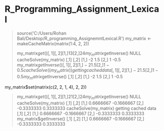 # R_Programming_Assignment_Lexical


> source('C:/Users/Rohan Bali/Desktop/R_programming_AssignemntLexical.R')
> my_matrix <- makeCacheMatrix(matrix(1:4, 2, 2))
> 
> my_matrix$get()
     [,1] [,2]
[1,]    1    3
[2,]    2    4
> my_matrix$getInverse()
NULL
> cacheSolve(my_matrix)
     [,1] [,2]
[1,]   -2  1.5
[2,]    1 -0.5
> my_matrix$getInverse()
     [,1] [,2]
[1,]   -2  1.5
[2,]    1 -0.5
> cacheSolve((my_matrix))
getting cached data
     [,1] [,2]
[1,]   -2  1.5
[2,]    1 -0.5
> my_matrix$getInverse()
     [,1] [,2]
[1,]   -2  1.5
[2,]    1 -0.5

 my_matrix$set(matrix(c(2, 2, 1, 4), 2, 2))
> my_matrix$get()
     [,1] [,2]
[1,]    2    1
[2,]    2    4
> my_matrix$getInverse()
NULL
> cacheSolve(my_matrix)
           [,1]       [,2]
[1,]  0.6666667 -0.1666667
[2,] -0.3333333  0.3333333
> cacheSolve(my_matrix)
getting cached data
           [,1]       [,2]
[1,]  0.6666667 -0.1666667
[2,] -0.3333333  0.3333333
> my_matrix$getInverse()
           [,1]       [,2]
[1,]  0.6666667 -0.1666667
[2,] -0.3333333  0.3333333
